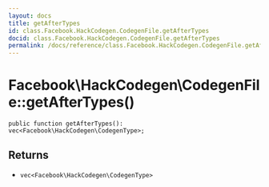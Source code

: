 ```yaml
---
layout: docs
title: getAfterTypes
id: class.Facebook.HackCodegen.CodegenFile.getAfterTypes
docid: class.Facebook.HackCodegen.CodegenFile.getAfterTypes
permalink: /docs/reference/class.Facebook.HackCodegen.CodegenFile.getAfterTypes/
---
```

# Facebook\\HackCodegen\\CodegenFile::getAfterTypes()




``` Hack
public function getAfterTypes(): vec<Facebook\HackCodegen\CodegenType>;
```




## Returns




- ` vec<Facebook\HackCodegen\CodegenType> `